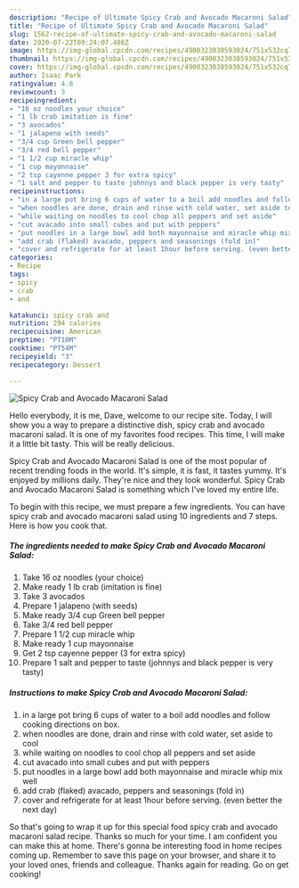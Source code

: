 ```yaml
---
description: "Recipe of Ultimate Spicy Crab and Avocado Macaroni Salad"
title: "Recipe of Ultimate Spicy Crab and Avocado Macaroni Salad"
slug: 1562-recipe-of-ultimate-spicy-crab-and-avocado-macaroni-salad
date: 2020-07-22T09:24:07.486Z
image: https://img-global.cpcdn.com/recipes/4900323038593024/751x532cq70/spicy-crab-and-avocado-macaroni-salad-recipe-main-photo.jpg
thumbnail: https://img-global.cpcdn.com/recipes/4900323038593024/751x532cq70/spicy-crab-and-avocado-macaroni-salad-recipe-main-photo.jpg
cover: https://img-global.cpcdn.com/recipes/4900323038593024/751x532cq70/spicy-crab-and-avocado-macaroni-salad-recipe-main-photo.jpg
author: Isaac Park
ratingvalue: 4.8
reviewcount: 3
recipeingredient:
- "16 oz noodles your choice"
- "1 lb crab imitation is fine"
- "3 avocados"
- "1 jalapeno with seeds"
- "3/4 cup Green bell pepper"
- "3/4 red bell pepper"
- "1 1/2 cup miracle whip"
- "1 cup mayonnaise"
- "2 tsp cayenne pepper 3 for extra spicy"
- "1 salt and pepper to taste johnnys and black pepper is very tasty"
recipeinstructions:
- "in a large pot bring 6 cups of water to a boil add noodles and follow cooking directions on box."
- "when noodles are done, drain and rinse with cold water, set aside to cool"
- "while waiting on noodles to cool chop all peppers and set aside"
- "cut avacado into small cubes and put with peppers"
- "put noodles in a large bowl add both mayonnaise and miracle whip mix well"
- "add crab (flaked) avacado, peppers and seasonings (fold in)"
- "cover and refrigerate for at least 1hour before serving. (even better the next day)"
categories:
- Recipe
tags:
- spicy
- crab
- and

katakunci: spicy crab and 
nutrition: 294 calories
recipecuisine: American
preptime: "PT10M"
cooktime: "PT54M"
recipeyield: "3"
recipecategory: Dessert

---
```



![Spicy Crab and Avocado Macaroni Salad](https://img-global.cpcdn.com/recipes/4900323038593024/751x532cq70/spicy-crab-and-avocado-macaroni-salad-recipe-main-photo.jpg)

Hello everybody, it is me, Dave, welcome to our recipe site. Today, I will show you a way to prepare a distinctive dish, spicy crab and avocado macaroni salad. It is one of my favorites food recipes. This time, I will make it a little bit tasty. This will be really delicious.

Spicy Crab and Avocado Macaroni Salad is one of the most popular of recent trending foods in the world. It's simple, it is fast, it tastes yummy. It's enjoyed by millions daily. They're nice and they look wonderful. Spicy Crab and Avocado Macaroni Salad is something which I've loved my entire life.




To begin with this recipe, we must prepare a few ingredients. You can have spicy crab and avocado macaroni salad using 10 ingredients and 7 steps. Here is how you cook that.

<!--inarticleads1-->

##### The ingredients needed to make Spicy Crab and Avocado Macaroni Salad:

1. Take 16 oz noodles (your choice)
1. Make ready 1 lb crab (imitation is fine)
1. Take 3 avocados
1. Prepare 1 jalapeno (with seeds)
1. Make ready 3/4 cup Green bell pepper
1. Take 3/4 red bell pepper
1. Prepare 1 1/2 cup miracle whip
1. Make ready 1 cup mayonnaise
1. Get 2 tsp cayenne pepper (3 for extra spicy)
1. Prepare 1 salt and pepper to taste (johnnys and black pepper is very tasty)




<!--inarticleads2-->

##### Instructions to make Spicy Crab and Avocado Macaroni Salad:

1. in a large pot bring 6 cups of water to a boil add noodles and follow cooking directions on box.
1. when noodles are done, drain and rinse with cold water, set aside to cool
1. while waiting on noodles to cool chop all peppers and set aside
1. cut avacado into small cubes and put with peppers
1. put noodles in a large bowl add both mayonnaise and miracle whip mix well
1. add crab (flaked) avacado, peppers and seasonings (fold in)
1. cover and refrigerate for at least 1hour before serving. (even better the next day)




So that's going to wrap it up for this special food spicy crab and avocado macaroni salad recipe. Thanks so much for your time. I am confident you can make this at home. There's gonna be interesting food in home recipes coming up. Remember to save this page on your browser, and share it to your loved ones, friends and colleague. Thanks again for reading. Go on get cooking!
